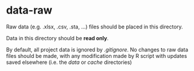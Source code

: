 data-raw
================

Raw data (e.g. .xlsx, .csv, .sta, ...) files should be placed in this directory.

Data in this directory should be **read only**.

By default, all project data is ignored by _.gitignore_. No changes to raw 
data files should be made, with any modification made by R script with updates
saved elsewhere (i.e. the _data_ or _cache_ directories)